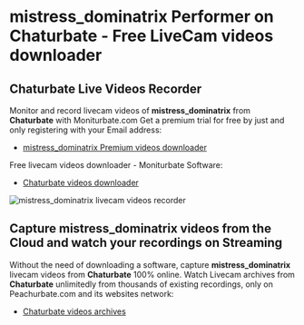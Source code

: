 # mistress_dominatrix Performer on Chaturbate - Free LiveCam videos downloader

## Chaturbate Live Videos Recorder

Monitor and record livecam videos of **mistress_dominatrix** from **Chaturbate** with Moniturbate.com
Get a premium trial for free by just and only registering with your Email address:
* [mistress_dominatrix Premium videos downloader](https://moniturbate.com/request-demo-licence-key.html)

Free livecam videos downloader - Moniturbate Software:
* [Chaturbate videos downloader](https://moniturbate.com/moniturbate-download-software.html)

![mistress_dominatrix livecam videos recorder](https://peachurnet.com/templates/moniturbate-software.png)


## Capture mistress_dominatrix videos from the Cloud and watch your recordings on Streaming

Without the need of downloading a software, capture **mistress_dominatrix** livecam videos from **Chaturbate** 100% online.
Watch Livecam archives from **Chaturbate** unlimitedly from thousands of existing recordings, only on Peachurbate.com and its websites network:
* [Chaturbate videos archives](https://peachurnet.com/)